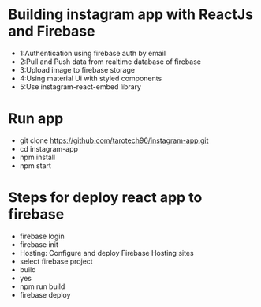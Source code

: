 # Building instagram app with ReactJs and Firebase

- 1:Authentication using firebase auth by email
- 2:Pull and Push data from realtime database of firebase
- 3:Upload image to firebase storage 
- 4:Using material Ui with styled components 
- 5:Use instagram-react-embed library

# Run app

- git clone https://github.com/tarotech96/instagram-app.git
- cd instagram-app
- npm install
- npm start

# Steps for deploy react app to firebase

- firebase login
- firebase init
- Hosting: Configure and deploy Firebase Hosting sites
- select firebase project
- build
- yes
- npm run build
- firebase deploy

